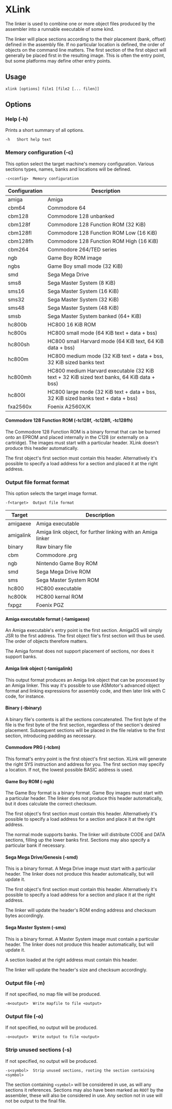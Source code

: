 # XLink
The linker is used to combine one or more object files produced by the assembler into a runnable executable of some kind.

The linker will place sections according to the their placement (bank, offset) defined in the assembly file. If no particular location is defined, the order of objects on the command line matters. The first section of the first object will generally be placed first in the resulting image. This is often the entry point, but some platforms may
define other entry points.

## Usage
    xlink [options] file1 [file2 [... filen]]

## Options
### Help (-h)
Prints a short summary of all options.
```
-h   Short help text
```

### Memory configuration (-c)

This option select the target machine's memory configuration. Various sections types, names, banks and locations will be defined.

```
-c<config>  Memory configuration 
```

| Configuration | Description |
|---|---|
| amiga | Amiga |
| cbm64    | Commodore 64 |
| cbm128   | Commodore 128 unbanked |
| cbm128f  | Commodore 128 Function ROM (32 KiB) |
| cbm128fl | Commodore 128 Function ROM Low (16 KiB) |
| cbm128fh | Commodore 128 Function ROM High (16 KiB) |
| cbm264   | Commodore 264/TED series |
| ngb      | Game Boy ROM image |
| ngbs     | Game Boy small mode (32 KiB) |
| smd      | Sega Mega Drive |
| sms8     | Sega Master System (8 KiB) |
| sms16    | Sega Master System (16 KiB) |
| sms32    | Sega Master System (32 KiB) |
| sms48    | Sega Master System (48 KiB) |
| smsb     | Sega Master System banked (64+ KiB) |
| hc800b   | HC800 16 KiB ROM |
| hc800s   | HC800 small mode (64 KiB text + data + bss) |
| hc800sh  | HC800 small Harvard mode (64 KiB text, 64 KiB data + bss) |
| hc800m   | HC800 medium mode (32 KiB text + data + bss, 32 KiB sized banks text |
| hc800mh  | HC800 medium Harvard executable (32 KiB text + 32 KiB sized text banks, 64 KiB data + bss) |
| hc800l   | HC800 large mode (32 KiB text + data + bss, 32 KiB sized banks text + data + bss) |
| fxa2560x | Foenix A2560X/K |

#### **Commodore 128 Function ROM (-tc128f, -tc128fl, -tc128fh)**

The Commodore 128 Function ROM is a binary format that can be burned onto an EPROM and placed internally in the C128 (or externally on a cartridge). The images must start with a particular header. XLink doesn't produce this header automatically.

The first object's first section must contain this header. Alternatively it's possible to specify a load address for a section and placed it at the right address.


### Output file format format
This option selects the target image format.

```
-f<target>  Output file format
```

| Target | Description |
|---|---|
| amigaexe | Amiga executable |
| amigalink | Amiga link object, for further linking with an Amiga linker |
| binary | Raw binary file |
| cbm | Commodore .prg |
| ngb | Nintendo Game Boy ROM |
| smd | Sega Mega Drive ROM |
| sms | Sega Master System ROM |
| hc800 | HC800 executable |
| hc800k | HC800 kernal ROM |
| fxpgz | Foenix PGZ |

#### **Amiga executable format (-tamigaexe)**

An Amiga executable's entry point is the first section. AmigaOS will simply JSR to the first address. The first object file's first section will thus be used. The order of objects therefore matters.

The Amiga format does not support placement of sections, nor does it support banks.

#### **Amiga link object (-tamigalink)**

This output format produces an Amiga link object that can be processed by an Amiga linker. This way it's possible to use ASMotor's advanced object format and linking expressions for assembly code, and then later link with C code, for instance.

#### **Binary (-tbinary)**

A binary file's contents is all the sections concatenated. The first byte of the file is the first byte of the first section, regardless of the section's desired placement. Subsequent sections will be placed in the file relative to the first section, introducing padding as necessary.

#### **Commodore PRG (-tcbm)**

This format's entry point is the first object's first section. XLink will generate the right SYS instruction and address for you. The first section may specify a location. If not, the lowest possible BASIC address is used.

#### **Game Boy ROM (-ngb)**

The Game Boy format is a binary format. Game Boy images must start with a particular header. The linker does not produce this header automatically, but it does calculate the correct checksum.

The first object's first section must contain this header. Alternatively it's possible to specify a load address for a section and place it at the right address.

The normal mode supports banks. The linker will distribute CODE and DATA sections, filling up the lower banks first. Sections may also specify a particular bank if necessary. 

#### **Sega Mega Drive/Genesis (-smd)**

This is a binary format. A Mega Drive image must start with a particular header. The linker does not produce this header automatically, but will update it.

The first object's first section must contain this header. Alternatively it's possible to specify a load address for a section and place it at the right address.

The linker will update the header's ROM ending address and checksum bytes accordingly.

#### **Sega Master System (-sms)**

This is a binary format. A Master System image must contain a particular header. The linker does not produce this header automatically, but will update it.

A section loaded at the right address must contain this header.

The linker will update the header's size and checksum accordingly.

### Output file (-m)

If not specified, no map file will be produced.

```
-m<output>  Write mapfile to file <output>
```

### Output file (-o)

If not specified, no output will be produced.

```
-o<output>  Write output to file <output>
```

### Strip unused sections (-s)

If not specified, no output will be produced.

```
-s<symbol>  Strip unused sections, rooting the section containing <symbol>
```

The section containing `<symbol>` will be considered in use, as will any sections it references. Sections may also have been marked as `ROOT` by the assembler, these will also be considered in use. Any section not in use will not be output to the final file.

